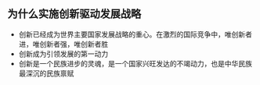 ## 为什么实施创新驱动发展战略

- 创新已经成为世界主要国家发展战略的重心。在激烈的国际竞争中，唯创新者进，唯创新者强，唯创新者胜
- 创新成为引领发展的第一动力
- 创新是一个民族进步的灵魂，是一个国家兴旺发达的不竭动力，也是中华民族最深沉的民族禀赋
